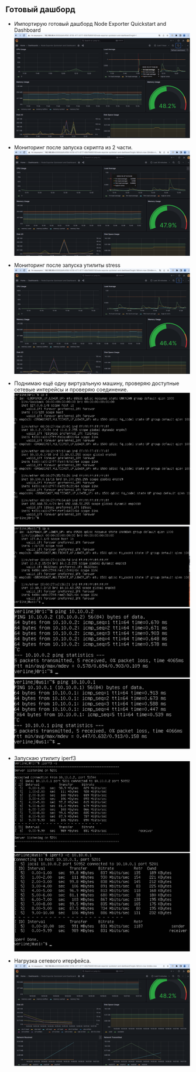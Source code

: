 ## Готовый дашборд
- Импортирую готовый дашборд Node Exporter Quickstart and Dashboard<br>
![dash](screenshots/1.png)

- Мониторинг после запуска скрипта из 2 части.
![dash](screenshots/2.png)

- Мониторинг после запуска утилиты stress
![dash](screenshots/3.png)

- Поднимаю ещё одну виртуальную машину, проверяю доступные сетевые интерейсы и проверяю соединение.<br>
![ws](screenshots/4.1.png)
![ws](screenshots/4.2.png)
![ws](screenshots/5.1.png)
![ws](screenshots/5.2.png)
- Запускаю утилиту iperf3
![ws](screenshots/6.1.png)
![ws](screenshots/6.2.png)

- Нагрузка сетевого итерфейса.
![ws](screenshots/7.png)